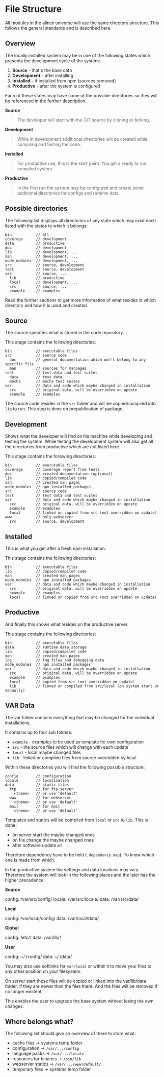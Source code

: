 File Structure
=================================================

All modules in the alinex universe will use the same directory structure.
This follows the general standards and is described here.


Overview
-------------------------------------------------
The locally installed system may be in one of the following states which
presents the development cycle of the system:

1. **Source** - that's the base data
2. **Development** - after installing
3. **Installed** - if installed from npm (sources removed)
4. **Productive** - after the system is configured

Each of these states may have some of the possible directories so they will
be referenced in the further description.

**Source**

> The developer will start with the GIT source by cloning or forking.

**Development**

> While in development additional directories will be created while compiling and
> testing the code.

**Installed**

> For productive use, this is the start point. You get a ready to run compiled
> system.

**Productive**

> In the first run the system may be configured and create some additional
> directories for configs and runtime data.


Possible directories
-------------------------------------------------

The following list displays all directories of any state which may exist each
listed with the states to which it belongs:

``` text
bin           // all
coverage      // development
data          // productive
doc           // development
lib           // development, ...
man           // development, ...
node_modules  // development, ...
src           // source, development
test          // source, development
var           // source, ...
  lib         // productive
  local       // development, ...
  src         // source, ...
  example     // examples
```

Read the further sections to get more information of what resides in which
directory and how it is used and created.


Source
-------------------------------------------------

The source specifies what is stored in the code repository.

This stage contains the following directories:

``` text
bin           // executable files
src           // source code
  doc         // general documentation which won't belong to any specific file
  man         // sources for manpages
test          // test data and test suites
  data        // test data
  mocha       // mocha test suites
var           // data and code which maybe changed in installation
  src         // original data, will be overridden on update
  example     // examples
```

The source code resides in the `src` folder and will be copied/compiled into
`lib` to run. This step is done on prepublication of package.


Development
-------------------------------------------------

Shows what the developer will find on his machine while developing and testing
the system. While testing the development system will also get all the
directories from productive which are not listed here.

This stage contains the following directories:

``` text
bin           // executable files
coverage      // coverage report from tests
doc           // created documentation (optional)
lib           // copied/compiled code
man           // created man pages
node_modules  // npm installed packages
src           // source code
test          // test data and test suites
var           // data and code which maybe changed in installation
  src         // original data, will be overridden on update
  example     // examples
  local       // linked or copied from src (not overridden on update)
www           // only webserver
  src         // source, development
```


Installed
-------------------------------------------------

This is what you get after a fresh npm installation.

This stage contains the following directories:

``` text
bin           // executable files
lib           // copied/compiled code
man           // created man pages
node_modules  // npm installed packages
var           // data and code which maybe changed in installation
  src         // original data, will be overridden on update
  example     // examples
  local       // linked or copied from src (not overridden on update)
```


Productive
-------------------------------------------------

And finally this shows what resides on the productive server.

This stage contains the following directories:

``` text
bin           // executable files
data          // runtime data storage
lib           // copied/compiled code
man           // created man pages
log           // log files and debugging data
node_modules  // npm installed packages
var           // data and code which maybe changed in installation
  src         // original data, will be overridden on update
  example     // examples
  local       // copied from src (not overridden on update)
  lib         // linked or compiled from src/local (on system start or manually)
```

VAR Data
-------------------------------------------------
The var folder contains everything that may be changed for the individual
installations.

It contains up to four sub folders:

- `example` - examples to be used as template for own configuration
- `src` - the source files which will change with each update
- `local` - local maybe changed files
- `lib` - linked or compiled files from source overridden by local

Within these directories you will find the following possible structure:

``` text
config        // configuration
locale        // localization
data          // static files
  ftp         // for ftp server
    <theme>   // or use 'default'
  www         // for webserver
    <theme>   // or use 'default'
  mail        // for mail
    <theme>   // or use 'default'
```

Templates and statics will be compiled from `local` or `src` to `lib`. This is done:

- on server start the maybe changed ones
- on file change the maybe changed ones
- after software update all

Therefore dependency have to be held (`.dependency.map`). To know which one is
made from which.

In the productive system the settings and data locations may vary. Therefore
the system will look in the following places and the later has the higher precedence:

__Source__

config: <app>/var/src/config/
locale: <app>/var/src/locale/
data: <app>/var/src/data/

__Local__

config: <app>/var/local/config/
data: <app>/var/local/data/

__Global__

config: /etc/<app>/
data: /var/lib/<app>/

__User__

config: ~/.<app>/config/
data: ~/.<app>/data/

You may also use softlinks for `var/local` or within it to move your files to
any other position on your filesystem.

On server start these files will be copied or linked into the var/lib/data
folder. If they are newer than the files there. And the files will be removed
if no longer existent.

This enables the user to upgrade the base system without losing the own changes.


Where belongs what?
-------------------------------------------------
The following list should give an overview of there to store what:

- cache files -> systems temp folder
- configuration -> `/var/.../config`
- language packs -> `/var/.../locale`
- resources for binaries -> `/bin/lib`
- webserver statics -> `/var/.../www/default/`
- temporary files -> systems temp folder



